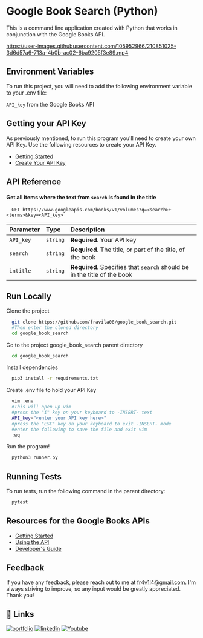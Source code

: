 
# Google Book Search (Python)

This is a command line application created with Python that works in 
conjunction with the Google Books API.

https://user-images.githubusercontent.com/105952966/210851025-3d6d57a6-713a-4b0b-ac02-6ba9205f3e89.mp4
## Environment Variables

To run this project, you will need to add the following environment variable to your .env file:

`API_key` from the Google Books API

## Getting your API Key

As previously mentioned, to run this program you'll need to create your own API Key. Use the following resources to create your API Key.

- [Getting Started](https://developers.google.com/books/docs/v1/getting_started)
- [Create Your API Key](https://cloud.google.com/docs/authentication/api-keys?visit_id=638085398466762425-18212346&rd=1#create)


## API Reference

#### Get all items where the text from `search` is found in the title

```
  GET https://www.googleapis.com/books/v1/volumes?q=<search>+<terms>&key=<API_key>
```

| Parameter | Type     | Description                |
| :-------- | :------- | :------------------------- |
| `API_key` | `string` | **Required**. Your API key |
| `search` | `string` | **Required**. The title, or part of the title, of the book  |
| `intitle` | `string` | **Required**. Specifies that `search` should be in the title of the book |




## Run Locally

Clone the project

```bash
  git clone https://github.com/fravila08/google_book_search.git
  #Then enter the cloned directory
  cd google_book_search
```

Go to the project google_book_search parent directory

```bash
  cd google_book_search
```

Install dependencies

```bash
  pip3 install -r requirements.txt
```

Create .env file to hold your API Key
```bash
  vim .env
  #This will open up vim
  #press the "i" key on your keyboard to -INSERT- text
  API_key="<enter your API key here>"
  #press the "ESC" key on your keyboard to exit -INSERT- mode
  #enter the following to save the file and exit vim
  :wq
```

Run the program!

```bash
  python3 runner.py
```


## Running Tests

To run tests, run the following command in the parent directory:

```bash
  pytest
```

## Resources for the Google Books APIs

 - [Getting Started](https://developers.google.com/books/docs/v1/getting_started)
 - [Using the API](https://developers.google.com/books/docs/v1/using#PerformingSearch)
 - [Developer's Guide](https://developers.google.com/books/docs/viewer/developers_guide)

## Feedback

If you have any feedback, please reach out to me at fr4v1l4@gmail.com. I'm 
always striving to improve, so any input would be greatly appreciated. Thank you!


## 🔗 Links
[![portfolio](https://img.shields.io/badge/my_portfolio-000?style=for-the-badge&logo=ko-fi&logoColor=white)](https://favilas-portfolio.com/)
[![linkedin](https://img.shields.io/badge/linkedin-0A66C2?style=for-the-badge&logo=linkedin&logoColor=white)](https://www.linkedin.com/in/francisco-r-avila)
[![Youtube](https://img.shields.io/badge/youtube-C4302B?style=for-the-badge&logo=youtube&logoColor=white)](https://youtube.com/@code_7887)
